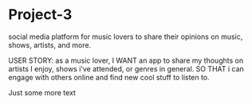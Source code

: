 # Project-3

social media platform for music lovers to share their opinions on music, shows, artists, and more. 

USER STORY: 
as a music lover, I WANT an app to share my thoughts on artists I enjoy, shows i've attended, or genres in general.
SO THAT i can engage with others online and find new cool stuff to listen to. 


Just some more text